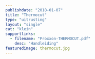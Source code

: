 ```yaml
---
publishdate: "2018-01-07"
title: "Thermocut"
type: "uitrusting"
layout: "single"
cat: "klein"
supportlinks:
  - filename: "Proxxon-THERMOCUT.pdf"
    desc: "Handleiding"
featuredimage: thermocut.jpg
---
```

